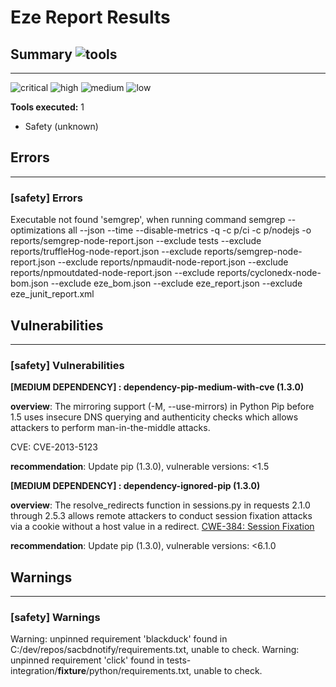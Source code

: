
# Eze Report Results


## Summary  ![tools](https://img.shields.io/static/v1?style=plastic&label=Tools&message=1&color=blue)
---


![critical](https://img.shields.io/static/v1?style=plastic&label=critical&message=0&color=red)
![high](https://img.shields.io/static/v1?style=plastic&label=high&message=0&color=orange)
![medium](https://img.shields.io/static/v1?style=plastic&label=medium&message=0&color=yellow)
![low](https://img.shields.io/static/v1?style=plastic&label=low&message=0&color=lightgrey)



<b>Tools executed:</b>&nbsp;1


* Safety (unknown)


## Errors
---


### [safety] Errors
Executable not found 'semgrep', when running command semgrep --optimizations all --json --time --disable-metrics -q -c p/ci -c p/nodejs -o reports/semgrep-node-report.json --exclude tests --exclude reports/truffleHog-node-report.json --exclude reports/semgrep-node-report.json --exclude reports/npmaudit-node-report.json --exclude reports/npmoutdated-node-report.json --exclude reports/cyclonedx-node-bom.json --exclude eze_bom.json --exclude eze_report.json --exclude eze_junit_report.xml

## Vulnerabilities
---


### [safety] Vulnerabilities


**[MEDIUM DEPENDENCY] : dependency-pip-medium-with-cve (1.3.0)**


**overview**: The mirroring support (-M, --use-mirrors) in Python Pip before 1.5 uses insecure DNS querying and authenticity checks which allows attackers to perform man-in-the-middle attacks.


CVE: CVE-2013-5123

**recommendation**: Update pip (1.3.0), vulnerable versions: <1.5






**[MEDIUM DEPENDENCY] : dependency-ignored-pip (1.3.0)**


**overview**: The resolve_redirects function in sessions.py in requests 2.1.0 through 2.5.3 allows remote attackers to conduct session fixation attacks via a cookie without a host value in a redirect. <a href="http://cwe.mitre.org/data/definitions/384.html">CWE-384: Session Fixation</a>




**recommendation**: Update pip (1.3.0), vulnerable versions: <6.1.0







## Warnings
---


### [safety] Warnings
Warning: unpinned requirement 'blackduck' found in C:/dev/repos/sacbdnotify/requirements.txt, unable to check.
Warning: unpinned requirement 'click' found in tests-integration/__fixture__/python/requirements.txt, unable to check.
